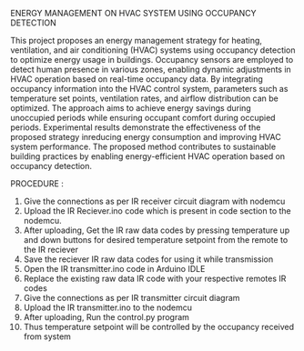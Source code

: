 ENERGY MANAGEMENT ON HVAC SYSTEM USING OCCUPANCY DETECTION

This project proposes an energy management strategy for heating, ventilation, and air conditioning (HVAC) systems using occupancy detection to optimize energy usage in buildings.
Occupancy sensors are employed to detect human presence in various zones, enabling dynamic adjustments in HVAC operation based on real-time occupancy data. 
By integrating occupancy information into the HVAC control system, parameters such as temperature set points, ventilation rates, and airflow distribution can be optimized. 
The approach aims to achieve energy savings during unoccupied periods while ensuring occupant comfort during occupied periods. 
Experimental results demonstrate the effectiveness of the proposed strategy inreducing energy consumption and improving HVAC system performance. 
The proposed method contributes to sustainable building practices by enabling energy-efficient HVAC operation based on occupancy detection.

PROCEDURE :
1.  Give the connections as per IR receiver circuit diagram with nodemcu
2.  Upload the IR Reciever.ino code which is present in code section to the nodemcu.
3.  After uploading, Get the IR raw data codes by pressing temperature up and down buttons
for desired temperature setpoint from the remote to the IR reciever
4.  Save the reciever IR raw data codes for using it while transmission
5.  Open the IR transmitter.ino code in Arduino IDLE
6.  Replace the existing raw data IR code with your respective remotes IR codes
7.  Give the connections as per IR transmitter circuit diagram
8.  Upload the IR transmitter.ino to the nodemcu
9.  After uploading, Run the control.py program
10. Thus temperature setpoint will be controlled by the occupancy received from system

